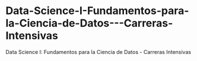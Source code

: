 # Data-Science-I-Fundamentos-para-la-Ciencia-de-Datos---Carreras-Intensivas
Data Science I: Fundamentos para la Ciencia de Datos - Carreras Intensivas
